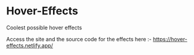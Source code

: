 # Hover-Effects
Coolest possible hover effects

Access the site and the source code for the effects here :- https://hover-effects.netlify.app/

